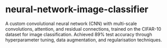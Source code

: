 # neural-network-image-classifier
A custom convolutional neural network (CNN) with multi-scale convolutions, attention, and residual connections, trained on the CIFAR-10 dataset for image classification. Achieved 89% test accuracy through hyperparameter tuning, data augmentation, and regularisation techniques.
